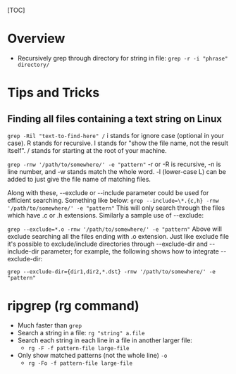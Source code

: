 [TOC]

# Overview
- Recursively grep through directory for string in file: `grep -r -i "phrase" directory/`

# Tips and Tricks

## Finding all files containing a text string on Linux

`grep -Ril "text-to-find-here" /`
	i stands for ignore case (optional in your case).
	R stands for recursive.
	l stands for "show the file name, not the result itself".
	/ stands for starting at the root of your machine.

`grep -rnw '/path/to/somewhere/' -e "pattern"`
-r or -R is recursive,
-n is line number, and
-w stands match the whole word.
-l (lower-case L) can be added to just give the file name of matching files.

Along with these, --exclude or --include parameter could be used for efficient searching. Something like below:
`grep --include=\*.{c,h} -rnw '/path/to/somewhere/' -e "pattern"`
This will only search through the files which have .c or .h extensions. Similarly a sample use of --exclude:

`grep --exclude=*.o -rnw '/path/to/somewhere/' -e "pattern"`
Above will exclude searching all the files ending with .o extension. Just like exclude file it's possible to exclude/include directories through --exclude-dir and --include-dir parameter; for example, the following shows how to integrate --exclude-dir:

`grep --exclude-dir={dir1,dir2,*.dst} -rnw '/path/to/somewhere/' -e "pattern"`

# ripgrep (rg command)

- Much faster than `grep`
- Search a string in a file: `rg "string" a.file`
- Search each string in each line in a file in another larger file:
    + `rg -F -f pattern-file large-file`
- Only show matched patterns (not the whole line) `-o`
    + `rg -Fo -f pattern-file large-file`

